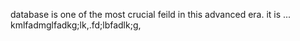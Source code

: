 database is one of the most crucial feild in this advanced era. it is ... 
kmlfadmglfadkg;lk,.fd;lbfadlk;g,